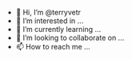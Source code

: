 - 👋 Hi, I’m @terryvetr
- 👀 I’m interested in ...
- 🌱 I’m currently learning ...
- 💞️ I’m looking to collaborate on ...
- 📫 How to reach me ...

<!---
terryvetr/terryvetr is a ✨ special ✨ repository because its `README.md` (this file) appears on your GitHub profile.
You can click the Preview link to take a look at your changes.
--->
